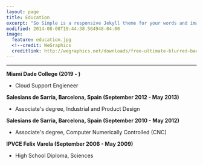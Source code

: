 ```yaml
---
layout: page
title: Education
excerpt: "So Simple is a responsive Jekyll theme for your words and images."
modified: 2014-08-08T19:44:38.564948-04:00
image:
  feature: education.jpg 
  <!--credit: WeGraphics
  creditlink: http://wegraphics.net/downloads/free-ultimate-blurred-background-pack/ -->
---
```


<!--Looking for a simple, responsive, theme for your Jekyll powered blog? Well look no further. Here be **So Simple Theme**, the follow up to [**Minimal Mistakes**](http://mmistakes.github.io/minimal-mistakes) --- by designer slash illustrator [Michael Rose](http://mademistakes.com).-->

<hr/>


  
**Miami Dade College (2019 - )**
   
   * Cloud Support Engieneer
 
**Salesians de Sarria, Barcelona, Spain (September 2012 - May 2013)**
   * Associate's degree, Industrial and Product Design
 
**Salesians de Sarria, Barcelona, Spain (September 2010 - May 2012)**
   * Associate's degree, Computer Numerically Controlled (CNC)
 
**IPVCE Felix Varela (September 2006 - May 2009)**
   * High School Diploma, Sciences
 
  

[^1]: Example: *domain.com/category-name/post-title*
